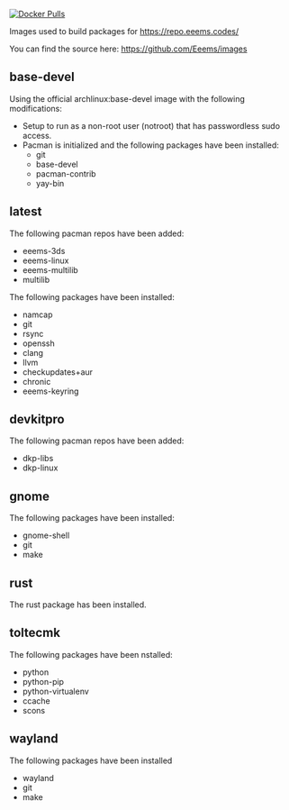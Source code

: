 [![Docker Pulls](https://img.shields.io/docker/pulls/eeems/archlinux.svg)](https://hub.docker.com/r/eeems/archlinux)

Images used to build packages for https://repo.eeems.codes/

You can find the source here: https://github.com/Eeems/images

base-devel
----------

Using the official archlinux:base-devel image with the following modifications:

- Setup to run as a non-root user (notroot) that has passwordless sudo access.
- Pacman is initialized and the following packages have been installed:
  - git
  - base-devel
  - pacman-contrib
  - yay-bin

latest
------

The following pacman repos have been added:
  - eeems-3ds
  - eeems-linux
  - eeems-multilib
  - multilib

The following packages have been installed:
 - namcap
 - git
 - rsync
 - openssh
 - clang
 - llvm
 - checkupdates+aur
 - chronic
 - eeems-keyring

devkitpro
---------

The following pacman repos have been added:
 - dkp-libs
 - dkp-linux

gnome
-----

The following packages have been installed:
 - gnome-shell
 - git
 - make

rust
----

The rust package has been installed.

toltecmk
--------

The following packages have been nstalled:
 - python
 - python-pip
 - python-virtualenv
 - ccache
 - scons

wayland
-------

The following packages have been installed
 - wayland
 - git
 - make
